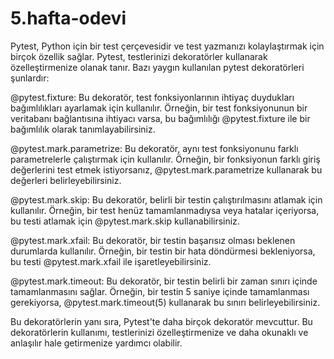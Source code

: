# 5.hafta-odevi
Pytest, Python için bir test çerçevesidir ve test yazmanızı kolaylaştırmak için birçok özellik sağlar. Pytest, testlerinizi dekoratörler kullanarak özelleştirmenize olanak tanır. Bazı yaygın kullanılan pytest dekoratörleri şunlardır:

@pytest.fixture: Bu dekoratör, test fonksiyonlarının ihtiyaç duydukları bağımlılıkları ayarlamak için kullanılır. Örneğin, bir test fonksiyonunun bir veritabanı bağlantısına ihtiyacı varsa, bu bağımlılığı @pytest.fixture ile bir bağımlılık olarak tanımlayabilirsiniz.

@pytest.mark.parametrize: Bu dekoratör, aynı test fonksiyonunu farklı parametrelerle çalıştırmak için kullanılır. Örneğin, bir fonksiyonun farklı giriş değerlerini test etmek istiyorsanız, @pytest.mark.parametrize kullanarak bu değerleri belirleyebilirsiniz.

@pytest.mark.skip: Bu dekoratör, belirli bir testin çalıştırılmasını atlamak için kullanılır. Örneğin, bir test henüz tamamlanmadıysa veya hatalar içeriyorsa, bu testi atlamak için @pytest.mark.skip kullanabilirsiniz.

@pytest.mark.xfail: Bu dekoratör, bir testin başarısız olması beklenen durumlarda kullanılır. Örneğin, bir testin bir hata döndürmesi bekleniyorsa, bu testi @pytest.mark.xfail ile işaretleyebilirsiniz.

@pytest.mark.timeout: Bu dekoratör, bir testin belirli bir zaman sınırı içinde tamamlanmasını sağlar. Örneğin, bir testin 5 saniye içinde tamamlanması gerekiyorsa, @pytest.mark.timeout(5) kullanarak bu sınırı belirleyebilirsiniz.

Bu dekoratörlerin yanı sıra, Pytest'te daha birçok dekoratör mevcuttur. Bu dekoratörlerin kullanımı, testlerinizi özelleştirmenize ve daha okunaklı ve anlaşılır hale getirmenize yardımcı olabilir.
